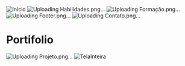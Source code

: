 ![Inicio](https://github.com/kaykyjuvenal/PortifolioKick/assets/103845260/1d3cd667-76db-4c26-a480-613b56eb294b)
![Uploading Habilidades.png…]()
![Uploading Formação.png…]()
![Uploading Footer.png…]()
![Uploading Contato.png…]()
# Portifolio
 
![Uploading Projeto.png…]()
![TelaInteira](https://github.com/kaykyjuvenal/PortifolioKick/assets/103845260/25e0b3db-2f8c-4b6a-a9ae-1094cbf2b7df)
